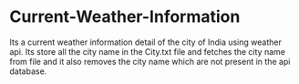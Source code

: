 # Current-Weather-Information
Its a current weather information detail of the city of India using weather api. 
Its store all the city name in the City.txt file and fetches the city name from file and it also removes the city name which are not present in the api database.
